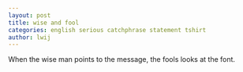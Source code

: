 ```yaml
---
layout: post
title: wise and fool
categories: english serious catchphrase statement tshirt
author: lwij
---
```

When the wise man points to the message, the fools looks at the font.
